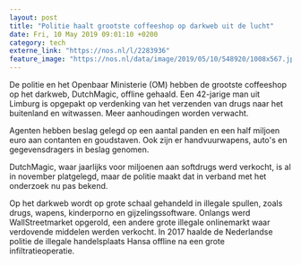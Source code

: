 ```yaml
---
layout: post
title: "Politie haalt grootste coffeeshop op darkweb uit de lucht"
date: Fri, 10 May 2019 09:01:10 +0200
category: tech
externe_link: "https://nos.nl/l/2283936"
feature_image: "https://nos.nl/data/image/2019/05/10/548920/1008x567.jpg"
---
```


<p>De politie en het Openbaar Ministerie (OM) hebben de grootste coffeeshop op het darkweb, DutchMagic, offline gehaald. Een 42-jarige man uit Limburg is opgepakt op verdenking van het verzenden van drugs naar het buitenland en witwassen. Meer aanhoudingen worden verwacht.</p>
<p>Agenten hebben beslag gelegd op een aantal panden en een half miljoen euro aan contanten en goudstaven. Ook zijn er handvuurwapens, auto's en gegevensdragers in beslag genomen.</p>
<p>DutchMagic, waar jaarlijks voor miljoenen aan softdrugs werd verkocht, is al in november platgelegd, maar de politie maakt dat in verband met het onderzoek nu pas bekend.</p>
<p>Op het darkweb wordt op grote schaal gehandeld in illegale spullen, zoals drugs, wapens, kinderporno en gijzelingssoftware. Onlangs werd WallStreetmarket opgerold, een andere grote illegale onlinemarkt waar verdovende middelen werden verkocht. In 2017 haalde de Nederlandse politie de illegale handelsplaats Hansa offline na een grote infiltratieoperatie.</p>
